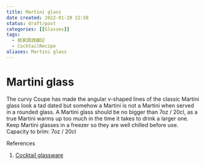 ```yaml
---
title: Martini glass
date created: 2022-01-20 22:50
status: draft/post
categories: [[Glasses]]
tags:
  - 居家調酒雜記
  - CocktailRecipe
aliases: Martini glass
---
```

# Martini glass
The curvy Coupe has made the angular v-shaped lines of the classic Martini glass look a tad dated but somehow a Martini is not a Martini when served in a rounded glass. A Martini glass should be no bigger than 7oz / 20cl, as a true Martini warms up too much in the time it takes to drink a larger one. Keep Martini glasses in a freezer so they are well chilled before use.  
Capacity to brim: 7oz / 20cl

References

1. [Cocktail glassware](https://www.diffordsguide.com/g/1150/how-to-make-cocktails/cocktail-glassware)